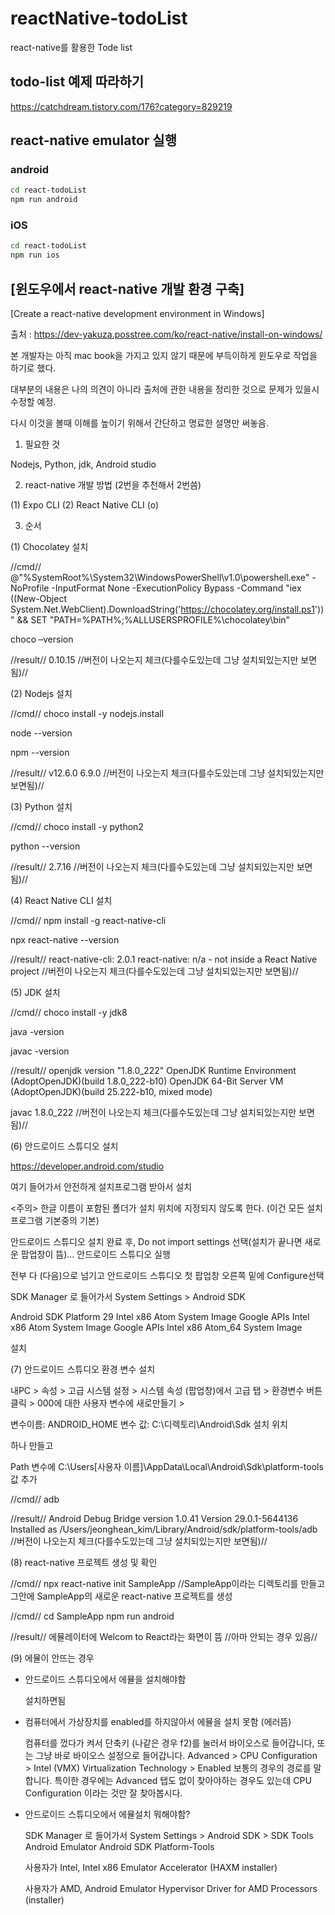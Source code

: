 # reactNative-todoList
react-native를 활용한 Tode list

## todo-list 예제 따라하기

https://catchdream.tistory.com/176?category=829219

## react-native emulator 실행

### android
```bash
cd react-todoList
npm run android
```

### iOS
```bash
cd react-todoList
npm run ios
```

## [윈도우에서 react-native 개발 환경 구축]
[Create a react-native development environment in Windows]

출처 : https://dev-yakuza.posstree.com/ko/react-native/install-on-windows/

본 개발자는 아직 mac book을 가지고 있지 않기 때문에 부득이하게 윈도우로 작업을 하기로 했다.

대부분의 내용은 나의 의견이 아니라 출처에 관한 내용을 정리한 것으로 문제가 있을시 수정할 예정.

다시 이것을 볼때 이해를 높이기 위해서 간단하고 명료한 설명만 써놓음.

1. 필요한 것

Nodejs, Python, jdk, Android studio

2. react-native 개발 방법 (2번을 추천해서 2번씀)

(1) Expo CLI
(2) React Native CLI (o)

3. 순서

(1) Chocolatey 설치

//cmd//
@"%SystemRoot%\System32\WindowsPowerShell\v1.0\powershell.exe" -NoProfile -InputFormat None -ExecutionPolicy Bypass -Command "iex ((New-Object System.Net.WebClient).DownloadString('https://chocolatey.org/install.ps1'))" && SET "PATH=%PATH%;%ALLUSERSPROFILE%\chocolatey\bin"

choco –version

//result//
0.10.15
//버전이 나오는지 체크(다를수도있는데 그냥 설치되있는지만 보면됨)//


(2) Nodejs 설치

//cmd//
choco install -y nodejs.install

node --version

npm --version

//result//
v12.6.0
6.9.0
//버전이 나오는지 체크(다를수도있는데 그냥 설치되있는지만 보면됨)//


(3) Python 설치

//cmd//
choco install -y python2

python --version

//result//
2.7.16
//버전이 나오는지 체크(다를수도있는데 그냥 설치되있는지만 보면됨)//


(4) React Native CLI 설치

//cmd//
npm install -g react-native-cli

npx react-native --version

//result//
react-native-cli: 2.0.1
react-native: n/a - not inside a React Native project
//버전이 나오는지 체크(다를수도있는데 그냥 설치되있는지만 보면됨)//


(5) JDK 설치

//cmd//
choco install -y jdk8

java -version

javac -version

//result//
openjdk version "1.8.0_222"
OpenJDK Runtime Environment (AdoptOpenJDK)(build 1.8.0_222-b10)
OpenJDK 64-Bit Server VM (AdoptOpenJDK)(build 25.222-b10, mixed mode)

javac 1.8.0_222
//버전이 나오는지 체크(다를수도있는데 그냥 설치되있는지만 보면됨)//


(6) 안드로이드 스튜디오 설치

https://developer.android.com/studio

여기 들어가서 안전하게 설치프로그램 받아서 설치

<주의> 한글 이름이 포함된 폴더가 설치 위치에 지정되지 않도록 한다. (이건 모든 설치프로그램 기본중의 기본)


안드로이드 스튜디오 설치 완료 후, Do not import settings 선택(설치가 끝나면 새로운 팝업창이 뜸)... 안드로이드 스튜디오 실행

전부 다 (다음)으로 넘기고 안드로이드 스튜디오 첫 팝업창 오른쪽 밑에 Configure선택

SDK Manager 로 들어가서 System Settings > Android SDK

Android SDK Platform 29
Intel x86 Atom System Image
Google APIs Intel x86 Atom System Image
Google APIs Intel x86 Atom_64 System Image

설치


(7) 안드로이드 스튜디오 환경 변수 설치

내PC > 속성 > 고급 시스템 설정 > 시스템 속성 (팝업창)에서 고급 탭 > 환경변수 버튼클릭 > 000에 대한 사용자 변수에 새로만들기 >

변수이름: ANDROID_HOME
변수 값: C:\디렉토리\Android\Sdk 설치 위치   

하나 만들고

Path 변수에
C:\Users\[사용자 이름]\AppData\Local\Android\Sdk\platform-tools
값 추가

//cmd//
adb

//result//
Android Debug Bridge version 1.0.41
Version 29.0.1-5644136
Installed as /Users/jeonghean_kim/Library/Android/sdk/platform-tools/adb
//버전이 나오는지 체크(다를수도있는데 그냥 설치되있는지만 보면됨)//


(8) react-native 프로젝트 생성 및 확인

//cmd//
npx react-native init SampleApp
//SampleApp이라는 디렉토리를 만들고 그안에 SampleApp의 새로운 react-native 프로젝트를 생성

//cmd//
cd SampleApp
npm run android

//result//
에뮬레이터에 Welcom to React라는 화면이 뜸
//아마 안되는 경우 있음//


(9) 에뮬이 안뜨는 경우

- 안드로이드 스튜디오에서 에뮬을 설치해야함

  설치하면됨
  
- 컴퓨터에서 가상장치를 enabled를 하지않아서 에뮬을 설치 못함 (에러뜸)

  컴퓨터를 껐다가 켜서 단축키 (나같은 경우 f2)를 눌러서 바이오스로 들어갑니다, 또는 그냥 바로 바이오스 설정으로 들어갑니다.
  Advanced > CPU Configuration > Intel (VMX) Virtualization Technology > Enabled
  보통의 경우의 경로를 말합니다. 특이한 경우에는 Advanced 탭도 없이 찾아야하는 경우도 있는데 CPU Configuration 이라는 것만 잘 찾아봅시다.
  
- 안드로이드 스튜디오에서 에뮬설치 뭐해야함?

  SDK Manager 로 들어가서 System Settings > Android SDK > SDK Tools 
  Android Emulator
  Android SDK Platform-Tools
  
  사용자가 Intel,
  Intel x86 Emulator Accelerator (HAXM installer)
  
  사용자가 AMD,
  Android Emulator Hypervisor Driver for AMD Processors (installer)